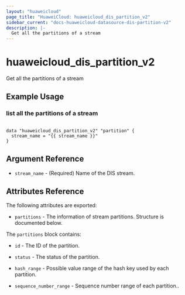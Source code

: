 ```yaml
---
layout: "huaweicloud"
page_title: "HuaweiCloud: huaweicloud_dis_partition_v2"
sidebar_current: "docs-huaweicloud-datasource-dis-partition-v2"
description: |-
  Get all the partitions of a stream
---
```


# huaweicloud\_dis\_partition\_v2

Get all the partitions of a stream

## Example Usage

### list all the partitions of a stream

```hcl

data "huaweicloud_dis_partition_v2" "partition" {
  stream_name = "{{ stream_name }}"
}
```

## Argument Reference

* `stream_name` -
  (Required)
  Name of the DIS stream.

## Attributes Reference

The following attributes are exported:

* `partitions` - The information of stream partitions. Structure is documented below.

The `partitions` block contains:

* `id` -  The ID of the partition.

* `status` - The status of the partition.

* `hash_range` - Possible value range of the hash key used by each partition.

* `sequence_number_range` - Sequence number range of each partition..
